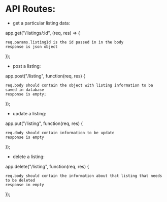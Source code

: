 

# API Routes:

 - get a particular listing data:
 
app.get("/listings/:id", (req, res) => {

    req.params.listingId is the id passed in in the body
    response is json object
});

 - post a listing:

app.post("/listing", function(req, res) {

    req.body should contain the object with listing information to ba saved in database
    response is empty;
});

 - update a listing:
 
app.put("/listing", function(req, res) {

    req.dody should contain information to be update
    response is empty
});

 - delete a listing:

app.delete("/listing", function(req, res) {

    req.body should contain the information about that listing that needs to be deleted
    response in empty
});
